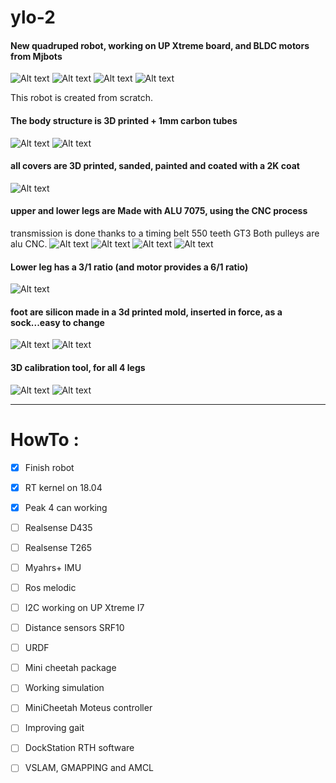 # ylo-2

#### New quadruped robot, working on UP Xtreme board, and BLDC motors from Mjbots

![Alt text](images/robot/dock2.jpg?raw=true "Ylo-2 on it dockstation")
![Alt text](images/robot/dock1.jpg?raw=true)
![Alt text](images/robot/dock3.jpg?raw=true)
![Alt text](images/robot/dock4.jpg?raw=true)

This robot is created from scratch.

#### The body structure is 3D printed + 1mm carbon tubes
![Alt text](images/robot/body_structure1.jpg?raw=true)
![Alt text](images/robot/body_structure2.jpg?raw=true)

#### all covers are 3D printed, sanded, painted and coated with a 2K coat
![Alt text](images/robot/body_cover.jpg?raw=true)

#### upper and lower legs are Made with ALU 7075, using the CNC process
  transmission is done thanks to a timing belt 550 teeth GT3
  Both pulleys are alu CNC.
![Alt text](images/robot/legs_cnc.png?raw=true)
![Alt text](images/robot/cnc4.jpg?raw=true)
![Alt text](images/robot/cnc1.jpg?raw=true)
![Alt text](images/robot/cnc3.jpg?raw=true)

#### Lower leg has a 3/1 ratio (and motor provides a 6/1 ratio)
![Alt text](images/robot/timing_belt_idea.png?raw=true)

#### foot are silicon made in a 3d printed mold, inserted in force, as a sock...easy to change
![Alt text](images/robot/foot_silicon_mold.jpg?raw=true)
![Alt text](images/robot/foot_silicon_mold2.jpg?raw=true)

#### 3D calibration tool, for all 4 legs
![Alt text](images/robot/calib_tool1.jpg?raw=true)
![Alt text](images/robot/calib_tool2.jpg?raw=true)

----

# HowTo :

- [x] Finish robot

- [x] RT kernel on 18.04

- [x] Peak 4 can working

- [ ] Realsense D435

- [ ] Realsense T265

- [ ] Myahrs+ IMU

- [ ] Ros melodic

- [ ] I2C working on UP Xtreme I7

- [ ] Distance sensors SRF10

- [ ] URDF

- [ ] Mini cheetah package

- [ ] Working simulation

- [ ] MiniCheetah Moteus controller

- [ ] Improving gait

- [ ] DockStation RTH software

- [ ] VSLAM, GMAPPING and AMCL
